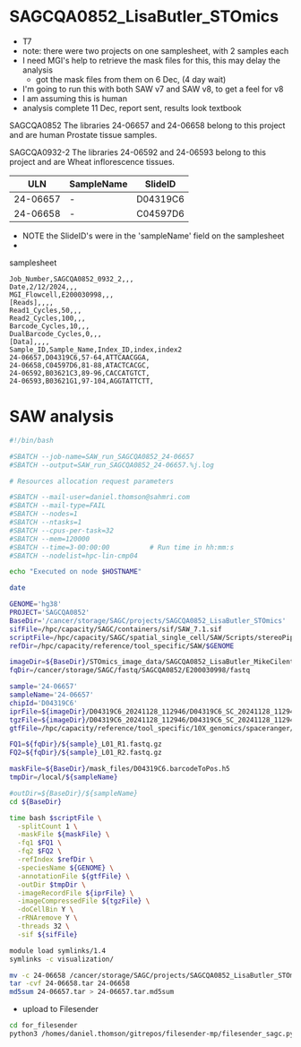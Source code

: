 # SAGCQA0852_LisaButler_STOmics

- T7
- note: there were two projects on one samplesheet, with 2 samples each
- I need MGI's help to retrieve the mask files for this, this may delay the analysis
	- got the mask files from them on 6 Dec, (4 day wait)
- I'm going to run this with both SAW  v7 and SAW v8, to get a feel for v8
- I am assuming this is human
- analysis complete 11 Dec, report sent, results look textbook

SAGCQA0852
The libraries 24-06657 and 24-06658 belong to this project and are human Prostate tissue samples.
 
SAGCQA0932-2
The libraries 24-06592 and 24-06593 belong to this project and are Wheat inflorescence tissues.
 
| ULN       | SampleName  | SlideID     |
|-----------|-------------|-------------|
| 24-06657  | -           | D04319C6    |
| 24-06658  | -           | C04597D6    |

- NOTE the SlideID's were in the 'sampleName' field on the samplesheet
- 

samplesheet
```
Job_Number,SAGCQA0852_0932_2,,,
Date,2/12/2024,,,
MGI_Flowcell,E200030998,,,
[Reads],,,,
Read1_Cycles,50,,,
Read2_Cycles,100,,,
Barcode_Cycles,10,,,
DualBarcode_Cycles,0,,,
[Data],,,,
Sample_ID,Sample_Name,Index_ID,index,index2
24-06657,D04319C6,57-64,ATTCAACGGA,
24-06658,C04597D6,81-88,ATACTCACGC,
24-06592,B03621C3,89-96,CACCATGTCT,
24-06593,B03621G1,97-104,AGGTATTCTT,
```

# SAW analysis
```bash
#!/bin/bash

#SBATCH --job-name=SAW_run_SAGCQA0852_24-06657
#SBATCH --output=SAW_run_SAGCQA0852_24-06657.%j.log

# Resources allocation request parameters

#SBATCH --mail-user=daniel.thomson@sahmri.com
#SBATCH --mail-type=FAIL
#SBATCH --nodes=1
#SBATCH --ntasks=1
#SBATCH --cpus-per-task=32
#SBATCH --mem=120000
#SBATCH --time=3-00:00:00          # Run time in hh:mm:s
#SBATCH --nodelist=hpc-lin-cmp04

echo "Executed on node $HOSTNAME"

date

GENOME='hg38'
PROJECT='SAGCQA0852'
BaseDir='/cancer/storage/SAGC/projects/SAGCQA0852_LisaButler_STOmics'
sifFile=/hpc/capacity/SAGC/containers/sif/SAW_7.1.sif
scriptFile=/hpc/capacity/SAGC/spatial_single_cell/SAW/Scripts/stereoPipeline_v7.1.sh
refDir=/hpc/capacity/reference/tool_specific/SAW/$GENOME

imageDir=${BaseDir}/STOmics_image_data/SAGCQA0852_LisaButler_MikeCilento_QCResults
fqDir=/cancer/storage/SAGC/fastq/SAGCQA0852/E200030998/fastq

sample='24-06657'
sampleName='24-06657'
chipId='D04319C6'
iprFile=${imageDir}/D04319C6_20241128_112946/D04319C6_SC_20241128_112946_3.0.3.ipr
tgzFile=${imageDir}/D04319C6_20241128_112946/D04319C6_SC_20241128_112946_3.0.3.tar.gz
gtfFile=/hpc/capacity/reference/tool_specific/10X_genomics/spaceranger/refdata-gex-GRCh38-2020-A/genes/genes.gtf

FQ1=${fqDir}/${sample}_L01_R1.fastq.gz
FQ2=${fqDir}/${sample}_L01_R2.fastq.gz

maskFile=${BaseDir}/mask_files/D04319C6.barcodeToPos.h5
tmpDir=/local/${sampleName}

#outDir=${BaseDir}/${sampleName}
cd ${BaseDir}

time bash $scriptFile \
  -splitCount 1 \
  -maskFile ${maskFile} \
  -fq1 $FQ1 \
  -fq2 $FQ2 \
  -refIndex $refDir \
  -speciesName ${GENOME} \
  -annotationFile ${gtfFile} \
  -outDir $tmpDir \
  -imageRecordFile ${iprFile} \
  -imageCompressedFile ${tgzFile} \
  -doCellBin Y \
  -rRNAremove Y \
  -threads 32 \
  -sif ${sifFile}
```

```bash
module load symlinks/1.4
symlinks -c visualization/

mv -c 24-06658 /cancer/storage/SAGC/projects/SAGCQA0852_LisaButler_STOmics
tar -cvf 24-06658.tar 24-06658
md5sum 24-06657.tar > 24-06657.tar.md5sum
```
- upload to Filesender

```bash
cd for_filesender
python3 /homes/daniel.thomson/gitrepos/filesender-mp/filesender_sagc.py -p -n 10 -r daniel.thomson@sahmri.com *

```

